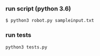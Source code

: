 ### run script (python 3.6)

`$ python3 robot.py sampleinput.txt`


### run tests

`python3 tests.py`

